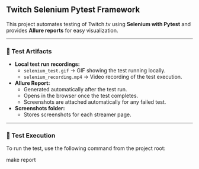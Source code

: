 

## Twitch Selenium Pytest Framework

This project automates testing of Twitch.tv using **Selenium with Pytest** and provides **Allure reports** for easy visualization.

---

### 🎥 Test Artifacts

- **Local test run recordings:**
  - `selenium_test.gif` → GIF showing the test running locally.
  - `selenium_recording.mp4` → Video recording of the test execution.
- **Allure Report:**  
  - Generated automatically after the test run.  
  - Opens in the browser once the test completes.
  - Screenshots are attached automatically for any failed test.
- **Screenshots folder:**  
  - Stores screenshots for each streamer page.

---

### 🏃 Test Execution

To run the test, use the following command from the project root:

make report
